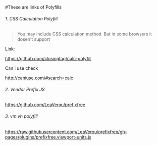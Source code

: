 
#These are links of Polyfills

###### 1. CSS Calculation Polyfill

> You may include CSS calculation method. But in some browsers it dosen't support

Link:

https://github.com/closingtag/calc-polyfill

Can i use check 

http://caniuse.com/#search=calc

###### 2. Vendor Prefix JS

https://github.com/LeaVerou/prefixfree

###### 3. vm vh polyfill
https://raw.githubusercontent.com/LeaVerou/prefixfree/gh-pages/plugins/prefixfree.viewport-units.js


